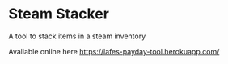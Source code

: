 # Steam Stacker

A tool to stack items in a steam inventory

Avaliable online here https://lafes-payday-tool.herokuapp.com/
